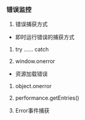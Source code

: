 ### 错误监控

1. 错误捕获方式

- 即时运行错误的捕获方式

1. try …… catch

2. window.onerror

- 资源加载错误

1. object.onerror

2. performance.getEntries()

3. Error事件捕获

